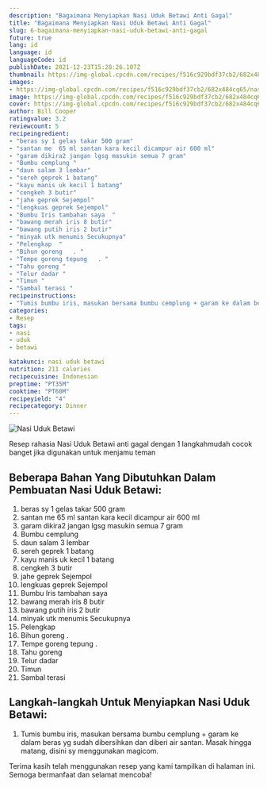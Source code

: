 ```yaml
---
description: "Bagaimana Menyiapkan Nasi Uduk Betawi Anti Gagal"
title: "Bagaimana Menyiapkan Nasi Uduk Betawi Anti Gagal"
slug: 6-bagaimana-menyiapkan-nasi-uduk-betawi-anti-gagal
future: true
lang: id
language: id
languageCode: id
publishDate: 2021-12-23T15:28:26.107Z 
thumbnail: https://img-global.cpcdn.com/recipes/f516c929bdf37cb2/682x484cq65/nasi-uduk-betawi-foto-resep-utama.png
images:
- https://img-global.cpcdn.com/recipes/f516c929bdf37cb2/682x484cq65/nasi-uduk-betawi-foto-resep-utama.png
image: https://img-global.cpcdn.com/recipes/f516c929bdf37cb2/682x484cq65/nasi-uduk-betawi-foto-resep-utama.png
cover: https://img-global.cpcdn.com/recipes/f516c929bdf37cb2/682x484cq65/nasi-uduk-betawi-foto-resep-utama.png
author: Bill Cooper
ratingvalue: 3.2
reviewcount: 5
recipeingredient:
- "beras sy 1 gelas takar 500 gram"
- "santan me  65 ml santan kara kecil dicampur air 600 ml"
- "garam dikira2 jangan lgsg masukin semua 7 gram"
- "Bumbu cemplung "
- "daun salam 3 lembar"
- "sereh geprek 1 batang"
- "kayu manis uk kecil 1 batang"
- "cengkeh 3 butir"
- "jahe geprek Sejempol"
- "lengkuas geprek Sejempol"
- "Bumbu Iris tambahan saya  "
- "bawang merah iris 8 butir"
- "bawang putih iris 2 butir"
- "minyak utk menumis Secukupnya"
- "Pelengkap  "
- "Bihun goreng   . "
- "Tempe goreng tepung   . "
- "Tahu goreng "
- "Telur dadar "
- "Timun "
- "Sambal terasi "
recipeinstructions:
- "Tumis bumbu iris, masukan bersama bumbu cemplung + garam ke dalam beras yg sudah dibersihkan dan diberi air santan. Masak hingga matang, disini sy menggunakan magicom."
categories:
- Resep
tags:
- nasi
- uduk
- betawi

katakunci: nasi uduk betawi 
nutrition: 211 calories
recipecuisine: Indonesian
preptime: "PT35M"
cooktime: "PT60M"
recipeyield: "4"
recipecategory: Dinner
---
```



![Nasi Uduk Betawi](https://img-global.cpcdn.com/recipes/f516c929bdf37cb2/682x484cq65/nasi-uduk-betawi-foto-resep-utama.png)

Resep rahasia Nasi Uduk Betawi  anti gagal dengan 1 langkahmudah cocok banget jika digunakan untuk menjamu teman

<!--inarticleads1-->

## Beberapa Bahan Yang Dibutuhkan Dalam Pembuatan Nasi Uduk Betawi:

1. beras sy 1 gelas takar 500 gram
1. santan me  65 ml santan kara kecil dicampur air 600 ml
1. garam dikira2 jangan lgsg masukin semua 7 gram
1. Bumbu cemplung 
1. daun salam 3 lembar
1. sereh geprek 1 batang
1. kayu manis uk kecil 1 batang
1. cengkeh 3 butir
1. jahe geprek Sejempol
1. lengkuas geprek Sejempol
1. Bumbu Iris tambahan saya  
1. bawang merah iris 8 butir
1. bawang putih iris 2 butir
1. minyak utk menumis Secukupnya
1. Pelengkap  
1. Bihun goreng   . 
1. Tempe goreng tepung   . 
1. Tahu goreng 
1. Telur dadar 
1. Timun 
1. Sambal terasi 



<!--inarticleads2-->

## Langkah-langkah Untuk Menyiapkan Nasi Uduk Betawi:

1. Tumis bumbu iris, masukan bersama bumbu cemplung + garam ke dalam beras yg sudah dibersihkan dan diberi air santan. Masak hingga matang, disini sy menggunakan magicom.




Terima kasih telah menggunakan resep yang kami tampilkan di halaman ini. Semoga bermanfaat dan selamat mencoba!
